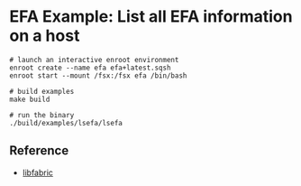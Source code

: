 # EFA Example: List all EFA information on a host

```
# launch an interactive enroot environment
enroot create --name efa efa+latest.sqsh
enroot start --mount /fsx:/fsx efa /bin/bash

# build examples
make build

# run the binary
./build/examples/lsefa/lsefa
```

## Reference

* [libfabric](https://github.com/aws/libfabric/blob/1.9.x/util/info.c)
